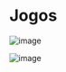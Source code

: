 # Jogos
![image](https://user-images.githubusercontent.com/90055997/152230133-bcf56666-1d8c-40cc-b8a9-ffc269d2c7f4.png)


![image](https://user-images.githubusercontent.com/90055997/152405753-1e7ea550-9d44-4325-9873-7ebb08a8fff9.png)
